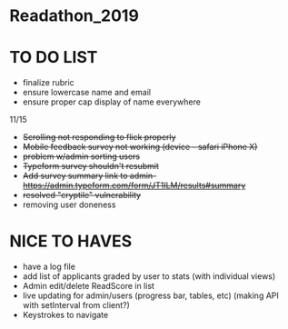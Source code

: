# Readathon_2019

# TO DO LIST
- finalize rubric
- ensure lowercase name and email
- ensure proper cap display of name everywhere

11/15
- ~~Scrolling not responding to flick properly~~
- ~~Mobile feedback survey not working (device - safari iPhone X)~~
- ~~problem w/admin sorting users~~
- ~~Typeform survey shouldn't resubmit~~
- ~~Add survey summary link to admin- https://admin.typeform.com/form/JT1ILM/results#summary~~
- ~~resolved "cryptile" vulnerability~~
- removing user doneness

# NICE TO HAVES
- have a log file
- add list of applicants graded by user to stats (with individual views)
- Admin edit/delete ReadScore in list
- live updating for admin/users (progress bar, tables, etc) (making API with setInterval from client?)
- Keystrokes to navigate